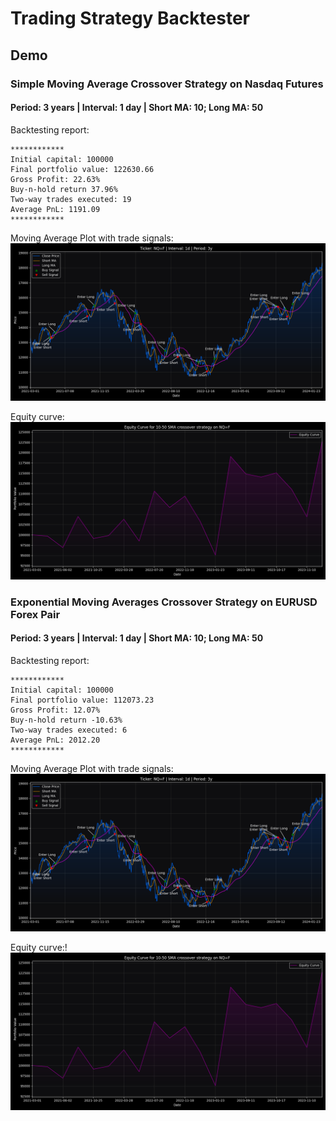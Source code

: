 # Trading Strategy Backtester

## Demo

### Simple Moving Average Crossover Strategy on Nasdaq Futures
#### Period: 3 years | Interval: 1 day | Short MA: 10; Long MA: 50

Backtesting report:
```
************
Initial capital: 100000
Final portfolio value: 122630.66
Gross Profit: 22.63%
Buy-n-hold return 37.96%
Two-way trades executed: 19
Average PnL: 1191.09
************
```

Moving Average Plot with trade signals:
![nqf_1d_3y_sma.png](charts%2Fnqf_1d_3y_sma.png)

Equity curve:
![nqf_1d_3y_sma_equity_curve.png](charts%2Fnqf_1d_3y_sma_equity_curve.png)


### Exponential Moving Averages Crossover Strategy on EURUSD Forex Pair
#### Period: 3 years | Interval: 1 day | Short MA: 10; Long MA: 50

Backtesting report:
```
************
Initial capital: 100000
Final portfolio value: 112073.23
Gross Profit: 12.07%
Buy-n-hold return -10.63%
Two-way trades executed: 6
Average PnL: 2012.20
************
```

Moving Average Plot with trade signals:
![nqf_1d_3y_sma.png](charts%2Fnqf_1d_3y_sma.png)

Equity curve:!
![nqf_1d_3y_sma_equity_curve.png](charts%2Fnqf_1d_3y_sma_equity_curve.png)
